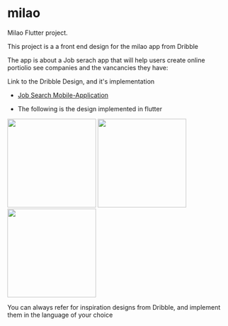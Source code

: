 # milao

Milao Flutter project.

This project is a a front end design for the milao app from Dribble

The app is about a Job serach app that will help users create online portiolio see companies and the vancancies they have:

Link to the Dribble Design, and it's implementation

- [Job Search Mobile-Application](https://dribbble.com/shots/17353253-Job-Search-Platform-Mobile-App)

- The following is the design implemented in flutter

<p float ="left">
<img src ="![screen1](https://user-images.githubusercontent.com/52350637/152659902-2916a2e0-4491-4ab4-b72b-fe9e5b6b28f2.jpg)" width = "200"/>
<img src= !"/home/nzovia/Desktop/images/milao/screen2.jpg" width ="200"/>
<img src =!"/home/nzovia/Desktop/images/milao/screen2.jpg" width ="200"/>


  </p>



You can always refer for inspiration designs from Dribble, and implement them in the language of your choice


